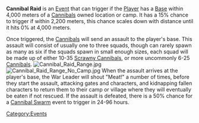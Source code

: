 **Cannibal Raid** is an [Event](01%20-%20Projects%20&%20Wikis/Kenshi/Kenshi%20Wiki/Kenshi%20Wiki%20Template/Events.md "wikilink") that can trigger if
the [Player](Nameless.md "wikilink") has a
[Base](Guide_to_Building_an_Outpost.md "wikilink") within 4,000 meters of a
[Cannibals](01%20-%20Projects%20&%20Wikis/Kenshi/Kenshi%20Wiki/Kenshi%20Wiki%20Template/Cannibals.md "wikilink") owned location or camp. It has a 15%
chance to trigger if within 2,200 meters, this chance scales down with
distance until it hits 0% at 4,000 meters.

Once triggered, the [Cannibals](01%20-%20Projects%20&%20Wikis/Kenshi/Kenshi%20Wiki/Kenshi%20Wiki%20Template/Cannibals.md "wikilink") will send an
assault to the player's base. This assault will consist of usually one
to three squads, though can rarely spawn as many as six if the squads
spawn in small enough sizes, each squad will be made up of either 10-35
[Scrawny Cannibals](Scrawny_Cannibal.md "wikilink"), or more uncommonly
6-25 [Cannibals](Cannibal.md "wikilink").
![](Cannibal_Raid_Range.jpg "Cannibal_Raid_Range.jpg")
![](Cannibal_Raid_Range_No_Camp.jpg "Cannibal_Raid_Range_No_Camp.jpg")
When the assault arrives at the player's base, the War Leader will shout
"Meat!" a number of times, before they start the assault, attacking
gates and characters, and kidnapping fallen characters to return them to
their camp or village where they will eventually be eaten if not
rescued. If the assault is defeated, there is a 50% chance for a
[Cannibal Swarm](Cannibal_Swarm.md "wikilink") event to trigger in 24-96
hours.

[Category:Events](Category:Events "wikilink")